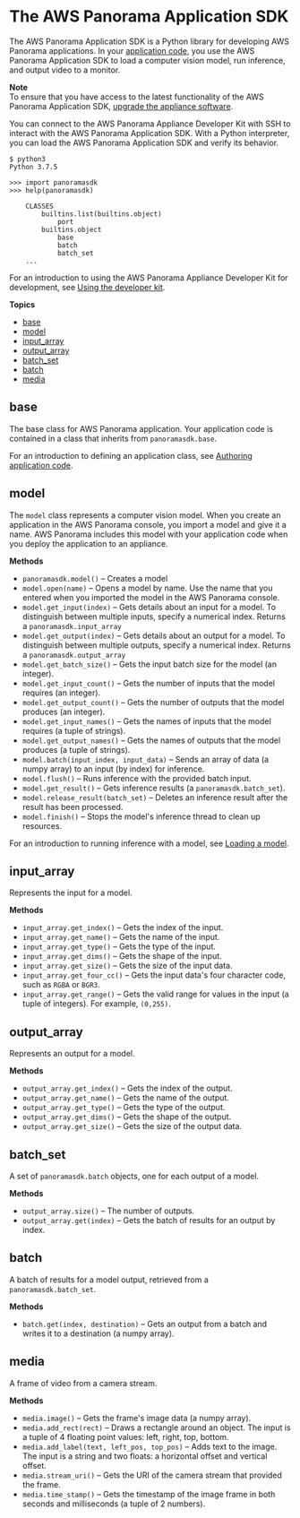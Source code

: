 # The AWS Panorama Application SDK<a name="applications-panoramasdk"></a>

The AWS Panorama Application SDK is a Python library for developing AWS Panorama applications\. In your [application code](applications-code.md), you use the AWS Panorama Application SDK to load a computer vision model, run inference, and output video to a monitor\.

**Note**  
To ensure that you have access to the latest functionality of the AWS Panorama Application SDK, [upgrade the appliance software](appliance-manage.md#appliance-manage-software)\.

You can connect to the AWS Panorama Appliance Developer Kit with SSH to interact with the AWS Panorama Application SDK\. With a Python interpreter, you can load the AWS Panorama Application SDK and verify its behavior\.

```
$ python3
Python 3.7.5

>>> import panoramasdk
>>> help(panoramasdk)

    CLASSES
        builtins.list(builtins.object)
            port
        builtins.object
            base
            batch
            batch_set
    ...
```

For an introduction to using the AWS Panorama Appliance Developer Kit for development, see [Using the developer kit](gettingstarted-devkit.md)\.

**Topics**
+ [base](#applications-sdk-base)
+ [model](#applications-sdk-model)
+ [input\_array](#applications-sdk-input)
+ [output\_array](#applications-sdk-output)
+ [batch\_set](#applications-sdk-base-set)
+ [batch](#applications-sdk-batch)
+ [media](#applications-sdk-media)

## base<a name="applications-sdk-base"></a>

The base class for AWS Panorama application\. Your application code is contained in a class that inherits from `panoramasdk.base`\.

For an introduction to defining an application class, see [Authoring application code](applications-code.md)\.

## model<a name="applications-sdk-model"></a>

The `model` class represents a computer vision model\. When you create an application in the AWS Panorama console, you import a model and give it a name\. AWS Panorama includes this model with your application code when you deploy the application to an appliance\.

**Methods**
+ `panoramasdk.model()` – Creates a model
+ `model.open(name)` – Opens a model by name\. Use the name that you entered when you imported the model in the AWS Panorama console\.
+ `model.get_input(index)` – Gets details about an input for a model\. To distinguish between multiple inputs, specify a numerical index\. Returns a `panoramasdk.input_array`
+ `model.get_output(index)` – Gets details about an output for a model\. To distinguish between multiple outputs, specify a numerical index\. Returns a `panoramasdk.output_array`
+ `model.get_batch_size()` – Gets the input batch size for the model \(an integer\)\.
+ `model.get_input_count()` – Gets the number of inputs that the model requires \(an integer\)\.
+ `model.get_output_count()` – Gets the number of outputs that the model produces \(an integer\)\.
+ `model.get_input_names()` – Gets the names of inputs that the model requires \(a tuple of strings\)\.
+ `model.get_output_names()` – Gets the names of outputs that the model produces \(a tuple of strings\)\.
+ `model.batch(input_index, input_data)` – Sends an array of data \(a numpy array\) to an input \(by index\) for inference\.
+ `model.flush()` – Runs inference with the provided batch input\.
+ `model.get_result()` – Gets inference results \(a `panoramasdk.batch_set`\)\.
+ `model.release_result(batch_set)` – Deletes an inference result after the result has been processed\.
+ `model.finish()` – Stops the model's inference thread to clean up resources\.

For an introduction to running inference with a model, see [Loading a model](applications-code.md#applications-code-model)\.

## input\_array<a name="applications-sdk-input"></a>

Represents the input for a model\.

**Methods**
+ `input_array.get_index()` – Gets the index of the input\.
+ `input_array.get_name()` – Gets the name of the input\.
+ `input_array.get_type()` – Gets the type of the input\.
+ `input_array.get_dims()` – Gets the shape of the input\.
+ `input_array.get_size()` – Gets the size of the input data\.
+ `input_array.get_four_cc()` – Gets the input data's four character code, such as `RGBA` or `BGR3`\.
+ `input_array.get_range()` – Gets the valid range for values in the input \(a tuple of integers\)\. For example, `(0,255)`\.

## output\_array<a name="applications-sdk-output"></a>

Represents an output for a model\.

**Methods**
+ `output_array.get_index()` – Gets the index of the output\.
+ `output_array.get_name()` – Gets the name of the output\.
+ `output_array.get_type()` – Gets the type of the output\.
+ `output_array.get_dims()` – Gets the shape of the output\.
+ `output_array.get_size()` – Gets the size of the output data\.

## batch\_set<a name="applications-sdk-base-set"></a>

A set of `panoramasdk.batch` objects, one for each output of a model\.

**Methods**
+ `output_array.size()` – The number of outputs\.
+ `output_array.get(index)` – Gets the batch of results for an output by index\.

## batch<a name="applications-sdk-batch"></a>

A batch of results for a model output, retrieved from a `panoramasdk.batch_set`\.

**Methods**
+ `batch.get(index, destination)` – Gets an output from a batch and writes it to a destination \(a numpy array\)\.

## media<a name="applications-sdk-media"></a>

A frame of video from a camera stream\.

**Methods**
+ `media.image()` – Gets the frame's image data \(a numpy array\)\.
+ `media.add_rect(rect)` – Draws a rectangle around an object\. The input is a tuple of 4 floating point values: left, right, top, bottom\.
+ `media.add_label(text, left_pos, top_pos)` – Adds text to the image\. The input is a string and two floats: a horizontal offset and vertical offset\.
+ `media.stream_uri()` – Gets the URI of the camera stream that provided the frame\.
+ `media.time_stamp()` – Gets the timestamp of the image frame in both seconds and milliseconds \(a tuple of 2 numbers\)\.